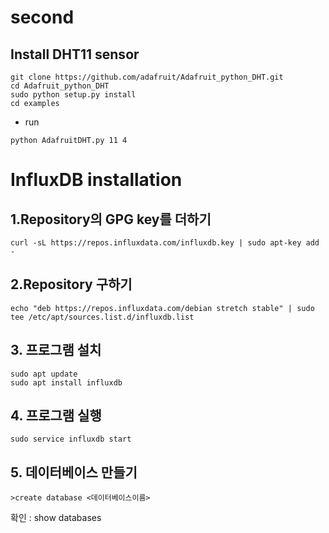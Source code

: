 # second

## Install DHT11 sensor
```
git clone https://github.com/adafruit/Adafruit_python_DHT.git
cd Adafruit_python_DHT
sudo python setup.py install
cd examples
```

- run
```
python AdafruitDHT.py 11 4
```

# InfluxDB installation

## 1.Repository의 GPG key를 더하기
```
curl -sL https://repos.influxdata.com/influxdb.key | sudo apt-key add -
```
## 2.Repository 구하기
```
echo "deb https://repos.influxdata.com/debian stretch stable" | sudo tee /etc/apt/sources.list.d/influxdb.list 
```
## 3. 프로그램 설치
```
sudo apt update
sudo apt install influxdb
```
## 4. 프로그램 실행
```
sudo service influxdb start
```

## 5. 데이터베이스 만들기 
``` 
>create database <데이터베이스이름>
```
확인 : show databases
```

